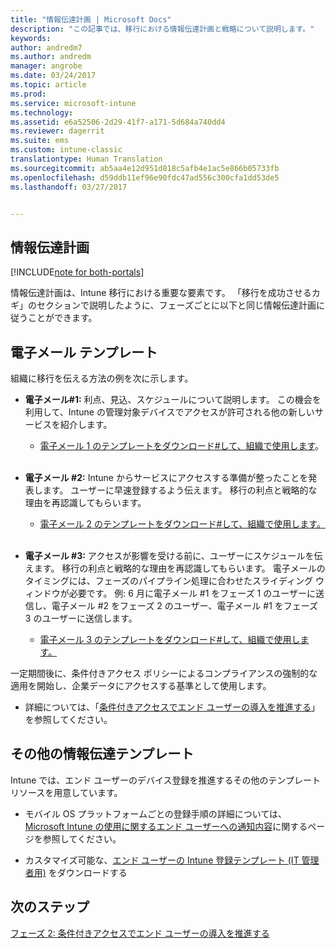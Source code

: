 ```yaml
---
title: "情報伝達計画 | Microsoft Docs"
description: "この記事では、移行における情報伝達計画と戦略について説明します。"
keywords: 
author: andredm7
ms.author: andredm
manager: angrobe
ms.date: 03/24/2017
ms.topic: article
ms.prod: 
ms.service: microsoft-intune
ms.technology: 
ms.assetid: e6a52506-2d29-41f7-a171-5d684a740dd4
ms.reviewer: dagerrit
ms.suite: ems
ms.custom: intune-classic
translationtype: Human Translation
ms.sourcegitcommit: ab5aa4e12d951d818c5afb4e1ac5e866b05733fb
ms.openlocfilehash: d59ddb11ef96e90fdc47ad556c300cfa1dd53de5
ms.lasthandoff: 03/27/2017


---
```


## <a name="communication-plan"></a>情報伝達計画

[!INCLUDE[note for both-portals](../includes/note-for-both-portals.md)]

情報伝達計画は、Intune 移行における重要な要素です。 「移行を成功させるカギ」のセクションで説明したように、フェーズごとに以下と同じ情報伝達計画に従うことができます。

## <a name="e-mail-templates"></a>電子メール テンプレート

組織に移行を伝える方法の例を次に示します。

-   **電子メール\#1:** 利点、見込、スケジュールについて説明します。 この機会を利用して、Intune の管理対象デバイスでアクセスが許可される他の新しいサービスを紹介します。

    -   [電子メール 1 のテンプレートをダウンロード\#して、組織で使用します](https://gallery.technet.microsoft.com/Intune-migration-guide-end-e3209b35)。
<br></br>

-   **電子メール \#2:** Intune からサービスにアクセスする準備が整ったことを発表します。 ユーザーに早速登録するよう伝えます。 移行の利点と戦略的な理由を再認識してもらいます。

    -   [電子メール 2 のテンプレートをダウンロード\#して、組織で使用します。](https://gallery.technet.microsoft.com/Intune-migration-guide-end-a9d25eb5)
<br></br>

-   **電子メール \#3:** アクセスが影響を受ける前に、ユーザーにスケジュールを伝えます。 移行の利点と戦略的な理由を再認識してもらいます。 電子メールのタイミングには、フェーズのパイプライン処理に合わせたスライディング ウィンドウが必要です。 例:  6 月に電子メール \#1 をフェーズ 1 のユーザーに送信し、電子メール \#2 をフェーズ 2 のユーザー、電子メール \#1 をフェーズ 3 のユーザーに送信します。

    -   [電子メール 3 のテンプレートをダウンロード\#して、組織で使用します。](https://gallery.technet.microsoft.com/Intune-migration-guide-end-831521b5)

一定期間後に、条件付きアクセス ポリシーによるコンプライアンスの強制的な適用を開始し、企業データにアクセスする基準として使用します。

-   詳細については、「[条件付きアクセスでエンド ユーザーの導入を推進する](https://docs.microsoft.com/intune/plan-design/migration-phase2-drive-end-user-adoption-with-conditional-access)」を参照してください。

## <a name="additional-communication-templates"></a>その他の情報伝達テンプレート

Intune では、エンド ユーザーのデバイス登録を推進するその他のテンプレート リソースを用意しています。

-   モバイル OS プラットフォームごとの登録手順の詳細については、[Microsoft Intune の使用に関するエンド ユーザーへの通知内容](https://docs.microsoft.com/en-us/intune/deploy-use/what-to-tell-your-end-users-about-using-microsoft-intune)に関するページを参照してください。

-   カスタマイズ可能な、[エンド ユーザーの Intune 登録テンプレート (IT 管理者用)](https://gallery.technet.microsoft.com/End-user-Intune-enrollment-55dfd64a) をダウンロードする

## <a name="next-steps"></a>次のステップ

[フェーズ 2: 条件付きアクセスでエンド ユーザーの導入を推進する](https://docs.microsoft.com/intune/plan-design/migration-phase2-drive-end-user-adoption-with-conditional-access)

